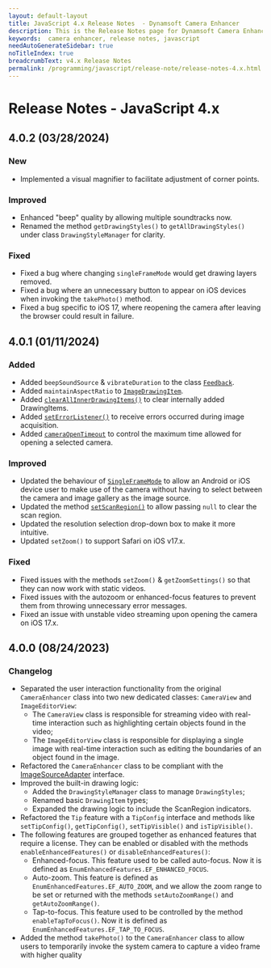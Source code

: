 ```yaml
---
layout: default-layout
title: JavaScript 4.x Release Notes  - Dynamsoft Camera Enhancer
description: This is the Release Notes page for Dynamsoft Camera Enhancer JavaScript SDK v 4.x.
keywords:  camera enhancer, release notes, javascript
needAutoGenerateSidebar: true
noTitleIndex: true
breadcrumbText: v4.x Release Notes
permalink: /programming/javascript/release-note/release-notes-4.x.html
---
```


# Release Notes - JavaScript 4.x

## 4.0.2 (03/28/2024)

### New

* Implemented a visual magnifier to facilitate adjustment of corner points.

### Improved

* Enhanced "beep" quality by allowing multiple soundtracks now.
* Renamed the method `getDrawingStyles()` to `getAllDrawingStyles()` under class `DrawingStyleManager` for clarity.

### Fixed

* Fixed a bug where changing `singleFrameMode` would get drawing layers removed.
* Fixed a bug where an unnecessary button to appear on iOS devices when invoking the `takePhoto()` method.
* Fixed a bug specific to iOS 17, where reopening the camera after leaving the browser could result in failure.

## 4.0.1 (01/11/2024)

### Added

* Added `beepSoundSource` & `vibrateDuration` to the class [`Feedback`](../api-reference/feedback.md).
* Added `maintainAspectRatio` to [`ImageDrawingItem`](../api-reference/drawingitem.md#imagedrawingitem).
* Added [`clearAllInnerDrawingItems()`](../api-reference/cameraview.md#clearallinnerdrawingitems) to clear internally added DrawingItems.
* Added [`setErrorListener()`](../api-reference/auxiliary.md#seterrorlistener) to receive errors occurred during image acquisition.
* Added [`cameraOpenTimeout`](../api-reference/camera-control.md#cameraopentimeout) to control the maximum time allowed for opening a selected camera.

### Improved

* Updated the behaviour of [`SingleFrameMode`](../api-reference/acquisition.md#singleframemode) to allow an Android or iOS device user to make use of the camera without having to select between the camera and image gallery as the image source. 
* Updated the method [`setScanRegion()`](../api-reference/acquisition.md#setscanregion) to allow passing `null` to clear the scan region.
* Updated the resolution selection drop-down box to make it more intuitive.
* Updated `setZoom()` to support Safari on iOS v17.x.

### Fixed

* Fixed issues with the methods `setZoom()` & `getZoomSettings()` so that they can now work with static videos.
* Fixed issues with the autozoom or enhanced-focus features to prevent them from throwing unnecessary error messages.
* Fixed an issue with unstable video streaming upon opening the camera on iOS 17.x.

## 4.0.0 (08/24/2023)

### Changelog

* Separated the user interaction functionality from the original `CameraEnhancer` class into two new dedicated classes: `CameraView` and `ImageEditorView`:
  * The `CameraView` class is responsible for streaming video with real-time interaction such as highlighting certain objects found in the video;
  * The `ImageEditorView` class is responsible for displaying a single image with real-time interaction such as editing the boundaries of an object found in the image.
* Refactored the `CameraEnhancer` class to be compliant with the [ImageSourceAdapter](https://www.dynamsoft.com/capture-vision/docs/core/architecture/input.html#image-source-adapter) interface.
* Improved the built-in drawing logic:
  * Added the `DrawingStyleManager` class to manage `DrawingStyles`;
  * Renamed basic `DrawingItem` types;
  * Expanded the drawing logic to include the ScanRegion indicators.
* Refactored the `Tip` feature with a `TipConfig` interface and methods like `setTipConfig()`, `getTipConfig()`, `setTipVisible()` and `isTipVisible()`.
* The following features are grouped together as enhanced features that require a license. They can be enabled or disabled with the methods `enableEnhancedFeatures()` or `disableEnhancedFeatures()`:
  * Enhanced-focus. This feature used to be called auto-focus. Now it is defined as `EnumEnhancedFeatures.EF_ENHANCED_FOCUS`.
  * Auto-zoom. This feature is defined as `EnumEnhancedFeatures.EF_AUTO_ZOOM`, and we allow the zoom range to be set or returned with the methods `setAutoZoomRange()` and `getAutoZoomRange()`.
  * Tap-to-focus. This feature used to be controlled by the method `enableTapToFocus()`. Now it is defined as `EnumEnhancedFeatures.EF_TAP_TO_FOCUS`.
* Added the method `takePhoto()` to the `CameraEnhancer` class to allow users to temporarily invoke the system camera to capture a video frame with higher quality

